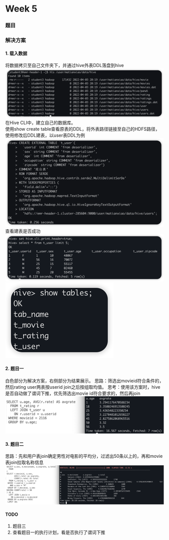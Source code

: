 # Week 5
### 题目

### 解决方案
#### 1. 载入数据
将数据拷贝至自己文件夹下，并通过hive外表DDL落盘到hive  
![data](pictures/data.jpg)
在Hive CLI中，建立自己的数据库。  
使用show create table查看原表的DDL，将外表路径链接至自己的HDFS路径，使用修改后DDL建表，以user表DDL为例
![建表](pictures/c_table.jpg)
查看建表是否成功
![查看users](pictures/select_t.png)
![展示表](pictures/show_t.png)
#### 2. 题目一  
白色部分为解决方案，右侧部分为结果展示。
思路：筛选出movieid符合条件的，然后rating user两表按userid join之后按组取均值。
思考：使用该方案时，hive是否自动做了谓词下推，优先筛选出movie id符合要求的，然后再join
![t1](pictures/t1.png)

#### 3. 题目二
思路：先和用户表join确定男性对电影的平均分，过滤出50条以上的，再和movie表join拉取名称信息
![t2](pictures/t2.png)

#### TODO
1. 题目三
2. 查看题目一的执行计划，看是否执行了谓词下推